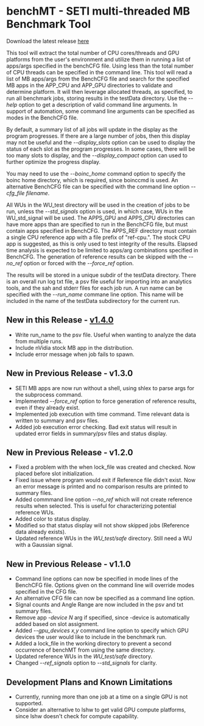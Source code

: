 # benchMT  -  SETI multi-threaded MB Benchmark Tool

 Download the latest release [here](https://github.com/Ricks-Lab/benchMT/releases/tag/v1.4.0)

 This tool will extract the total number of CPU cores/threads and GPU platforms from the user's
 environment and utilize them in running a list of apps/args specified in the benchCFG file.  Using
 less than the total number of CPU threads can be specified in the command line.  This tool will
 read a list of MB apps/args from the BenchCFG file and search for the specified MB apps in the
 APP_CPU and APP_GPU directories to validate and determine platform.  It will then leverage allocated
 threads, as specified, to run all benchmark jobs, storing results in the testData directory.  Use
 the *--help* option to get a description of valid command line arguments. In support of automation,
 some command line arguments can be specified as modes in the BenchCFG file.

 By default, a summary list of all jobs will update in the display as the program progresses.  If
 there are a large number of jobs, then this display may not be useful and the *--display_slots*
 option can be used to display the status of each slot as the program progresses.  In some cases,
 there will be too many slots to display, and the *--display_compact* option can used to further
 optimize the progress display.

 You may need to use the *--boinc_home* command option to specify the boinc home directory, which
 is required, since boinccmd is used. An alternative BenchCFG file can be specified with the 
 command line option *--cfg_file filename*.

 All WUs in the WU_test directory will be used in the creation of jobs to be run, unless the 
 *--std_signals* option is used, in which case, WUs in the WU_std_signal will be used.  The
 APPS_GPU and APPS_CPU directories can have more apps than are specified to run in the BenchCFG
 file, but must contain apps specified in BenchCFG.  The APPS_REF directory must contain a single
 CPU reference app with a file prefix of "ref-cpu.".  The stock CPU app is suggested, as this is
 only used to test integrity of the results.  Elapsed time analysis is expected to be limited to
 apps/arg combinations specified in BenchCFG.  The generation of reference results can be skipped
 with the *--no_ref* option or forced with the *--force_ref* option.

 The results will be stored in a unique subdir of the testData directory. There is an overall run
 log txt file, a psv file useful for importing into an analytics tools, and the sah and stderr
 files for each job run. A run name can be specified with the *--run_name* commane line option. This
 name will be included in the name of the testData subdirectory for the current run.

## New in this Release  -  [v1.4.0](https://github.com/Ricks-Lab/benchMT/releases/tag/v1.4.0)
* Write run_name to the psv file.  Useful when wanting to analyze the data from multiple runs.
* Include nVidia stock MB app in the distribution.
* Include error message when job fails to spawn.

## New in Previous Release  -  v1.3.0
* SETI MB apps are now run without a shell, using shlex to parse args for the subprocess command.
* Implemented *--force_ref* option to force generation of reference results, even if they already exist.
* Implemented job execution with time command. Time relevant data is written to summary and psv files.
* Added job execution error checking.  Bad exit status will result in updated error fields in summary/psv files and status display.

## New in Previous Release  -  v1.2.0
* Fixed a problem with the when lock_file was created and checked.  Now placed before slot initialization.
* Fixed issue where program would exit if Reference file didn't exist.  Now an error message is printed and no comparison results are printed to summary files.
* Added commmand line option *--no_ref* which will not create reference results when selected.  This is useful for characterizing potential reference WUs.
* Added color to status display.
* Modified so that status display will not show skipped jobs (Reference data already exists).
* Updated reference WUs in the *WU_test/safe* directory.  Still need a WU with a Gaussian signal.

## New in Previous Release  -  v1.1.0
* Command line options can now be specified in mode lines of the BenchCFG file.  Options given on the command line will override modes specified in the CFG file.
* An alternative CFG file can now be specified as a command line option.
* Signal counts and Angle Range are now included in the psv and txt summary files.
* Remove app *-device N* arg if specified, since -device is automatically added based on slot assignment.
* Added *--gpu_devices x,y* command line option to specify which GPU devices the user would like to include in the benchmark run.
* Added a lock_file in the working directory to prevent a second occurrence of benchMT from using the same directory.
* Updated reference WUs in the *WU_test/safe* directory.
* Changed *--ref_signals* option to *--std_signals* for clarity.

## Development Plans and Known Limitations
* Currently, running more than one job at a time on a single GPU is not supported. 
* Consider an alternative to lshw to get valid GPU compute platforms, since lshw doesn't check for compute capability.

